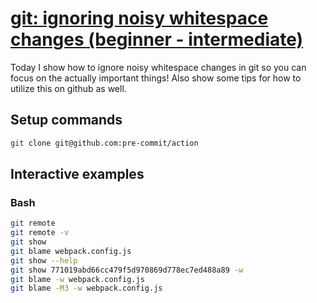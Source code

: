 # [git: ignoring noisy whitespace changes (beginner - intermediate)](https://youtu.be/qYJWBJvHqj0)

Today I show how to ignore noisy whitespace changes in git so you can focus on the actually important things!  Also show some tips for how to utilize this on github as well.

## Setup commands

```bash
git clone git@github.com:pre-commit/action
```

## Interactive examples

### Bash

```bash
git remote
git remote -v
git show
git blame webpack.config.js
git show --help
git show 771019abd66cc479f5d970869d778ec7ed488a89 -w
git blame -w webpack.config.js
git blame -M3 -w webpack.config.js
```
